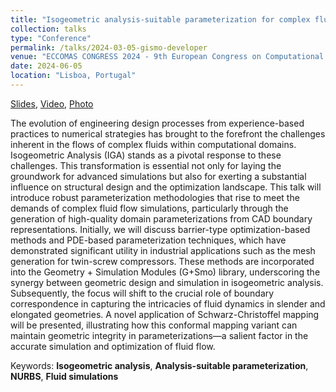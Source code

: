 ```yaml
---
title: "Isogeometric analysis-suitable parameterization for complex fluid simulations"
collection: talks
type: "Conference"
permalink: /talks/2024-03-05-gismo-developer
venue: "ECCOMAS CONGRESS 2024 - 9th European Congress on Computational Methods in Applied Sciences and Engineering"
date: 2024-06-05
location: "Lisboa, Portugal" 
---
```


[Slides](../files/pdf/slides/2024-06-05-ECCOMAS/ECCOMAS2024.pdf), 
[Video](../files/pdf/slides/2024-06-05-ECCOMAS/IGA-Suitable%20parametrization.mov), 
[Photo](../images/talks/2024-06-05-ECCOMAS/ECCOMAS_1.JPG)

The evolution of engineering design processes from experience-based practices to numerical strategies has brought to the forefront the challenges inherent in the flows of complex fluids within computational domains. Isogeometric Analysis (IGA) stands as a pivotal response to these challenges. This transformation is essential not only for laying the groundwork for advanced simulations but also for exerting a substantial influence on structural design and the optimization landscape. This talk will introduce robust parameterization methodologies that rise to meet the demands of complex fluid flow simulations, particularly through the generation of high-quality domain parameterizations from CAD boundary representations. Initially, we will discuss barrier-type optimization-based methods and PDE-based parameterization techniques, which have demonstrated significant utility in industrial applications such as the mesh generation for twin-screw compressors. These methods are incorporated into the Geometry + Simulation Modules (G+Smo) library, underscoring the synergy between geometric design and simulation in isogeometric analysis. Subsequently, the focus will shift to the crucial role of boundary correspondence in capturing the intricacies of fluid dynamics in slender and elongated geometries. A novel application of Schwarz-Christoffel mapping will be presented, illustrating how this conformal mapping variant can maintain geometric integrity in parameterizations—a salient factor in the accurate simulation and optimization of fluid flow.

Keywords: **Isogeometric analysis**, **Analysis-suitable parameterization**, **NURBS**, **Fluid simulations**